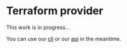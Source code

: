 # Terraform provider

This work is in progress...

You can use our [cli](./cli.md) or our [api](./README.md) in the meantime.
